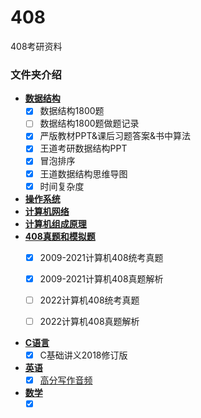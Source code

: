 # 408
408考研资料



###  文件夹介绍

-  [**数据结构**](数据结构/)
   - [x] 数据结构1800题
   - [ ] 数据结构1800题做题记录
   - [x] 严版教材PPT&课后习题答案&书中算法
   - [x] 王道考研数据结构PPT
   - [x] 冒泡排序
   - [x] 王道数据结构思维导图
   - [x] 时间复杂度
-  [**操作系统**](操作系统/)
-  [**计算机网络**](计算机网络/)
-  [**计算机组成原理**](计算机组成原理)
- [**408真题和模拟题**](408真题/)
  - [x] ​	2009-2021计算机408统考真题
  
  - [x] ​    2009-2021计算机408真题解析
  
  - [ ] ​    2022计算机408统考真题
  
  - [ ] ​    2022计算机408真题解析
-  [**C语言**](C语言/)
   - [x] C基础讲义2018修订版
-  [**英语**](英语/)
   - [x] [高分写作音频](英语/2022高分写作音频/)
-  [**数学**](数学/)
   - [x] [](数学/武忠祥老师每日一题/)